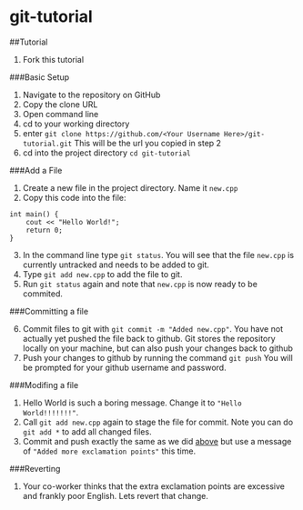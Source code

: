 git-tutorial
============

##Tutorial

1. Fork this tutorial 

###Basic Setup

1. Navigate to the repository on GitHub
2. Copy the clone URL
3. Open command line
4. cd to your working directory
5. enter `git clone https://github.com/<Your Username Here>/git-tutorial.git` This will be the url you copied in step 2
6. cd into the project directory `cd git-tutorial`

###Add a File

1. Create a new file in the project directory. Name it `new.cpp`
2. Copy this code into the file:
```
int main() {
	cout << "Hello World!";
	return 0;
}
```
3. In the command line type `git status`. You will see that the file `new.cpp` is currently untracked and needs to be added to git.
4. Type `git add new.cpp` to add the file to git.
5. Run `git status` again and note that `new.cpp` is now ready to be commited.

###Committing a file

6. Commit files to git with `git commit -m "Added new.cpp"`.
You have not actually yet pushed the file back to github. Git stores the repository locally on your machine, but can also push your changes back to github
7. Push your changes to github by running the command `git push`
You will be prompted for your github username and password.

###Modifing a file
1. Hello World is such a boring message. Change it to `"Hello World!!!!!!!"`.
2. Call `git add new.cpp` again to stage the file for commit. Note you can do 
`git add *` to add all changed files.
3. Commit and push exactly the same as we did [above](#committing-a-file)
but use a message of `"Added more exclamation points"` this time.

###Reverting
1. Your co-worker thinks that the extra exclamation points are excessive
and frankly poor English. Lets revert that change.




